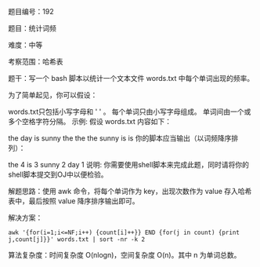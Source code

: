 题目编号：192

题目：统计词频

难度：中等

考察范围：哈希表

题干：写一个 bash 脚本以统计一个文本文件 words.txt 中每个单词出现的频率。

为了简单起见，你可以假设：

words.txt只包括小写字母和 ' ' 。
每个单词只由小写字母组成。
单词间由一个或多个空格字符分隔。
示例: 假设 words.txt 内容如下：

the day is sunny the the
the sunny is is
你的脚本应当输出（以词频降序排列）：

the 4
is 3
sunny 2
day 1
说明:
你需要使用shell脚本来完成此题，同时请将你的shell脚本提交到OJ中以便检验。

解题思路：使用 awk 命令，将每个单词作为 key，出现次数作为 value 存入哈希表中，最后按照 value 降序排序输出即可。

解决方案：

```swiftshell
awk '{for(i=1;i<=NF;i++) {count[i]++}} END {for(j in count) {print j,count[j]}}' words.txt | sort -nr -k 2
```

算法复杂度：时间复杂度 O(nlogn)，空间复杂度 O(n)。其中 n 为单词总数。
